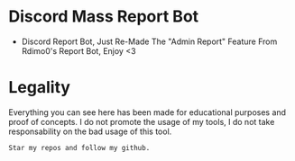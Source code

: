# Discord Mass Report Bot
  -  Discord Report Bot, Just Re-Made The "Admin Report" Feature From Rdimo0's Report Bot, Enjoy <3 

# Legality

Everything you can see here has been made for educational purposes and proof of concepts. I do not promote the usage of my tools, I do not take responsability on the bad usage of this tool.

``Star my repos and follow my github.``